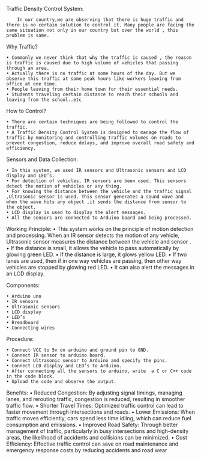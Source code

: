 Traffic Density Control System:

        In our country,we are observing that there is huge traffic and there is no certain solution to control it. Many people are facing the same situation not only in our country but over the world , this problem is same.

Why Traffic?

    • Commonly we never think that why the traffic is caused , the reason is traffic is caused due to high volume of vehicles that passing through an area. 
    • Actually there is no traffic at some hours of the day. But we observe this traffic at some peak hours like workers leaving from office at one time.
    • People leaving from their home town for their essential needs.
    • Students traveling certain distance to reach their schools and leaving from the school..etc


How to Control?

    • There are certain techniques are being followed to control the traffic.
    • A Traffic Density Control System is designed to manage the flow of traffic by monitoring and controlling traffic volumes on roads to prevent congestion, reduce delays, and improve overall road safety and efficiency.

Sensors and Data Collection:

    • In this system, we used IR sensors and Ultrasonic sensors and LCD display and LED’s.
    • For detection of vehicles, IR sensors are been used. This sensors detect the motion of vehicles or any thing.
    • For knowing the distance between the vehicle and the traffic signal ,Ultrasonic sensor is used. This sensor generates a sound wave and when the wave hits any object ,it sends the distance from sensor to the object.
    • LCD display is used to display the alert messages.
    • All the sensors are connected to Arduino board and being processed.


Working Principle:
    • This system works on the principle of motion detection and processing. When an IR sensor detects the motion of any vehicle, Ultrasonic sensor measures the distance between the vehicle and sensor .
    • If the distance is small, it allows the vehicle to pass automatically by glowing green LED.
    • If the distance is large, it glows yellow LED.
    • If two lanes are used, then if in one way  vehicles are passing, then other way vehicles are stopped by glowing red LED.
    • It can also alert the messages in an LCD display.




Components:

    • Arduino uno
    • IR sensors
    • Ultrasonic sensors
    • LCD display
    • LED’s
    • Breadboard
    • Connecting wires

Procedure:

    • Connect VCC to 5v on arduino and ground pin to GND.
    • Connect IR sensor to arduino board.
    • Connect Ultrasonic sensor to Arduino and specify the pins.
    • Connect LCD display and LED’s to Arduino.
    • After connecting all the sensors to arduino, write  a C or C++ code in the code block.
    • Upload the code and observe the output.

Benefits:
    • Reduced Congestion: By adjusting signal timings, managing lanes, and rerouting traffic, congestion is reduced, resulting in smoother traffic flow.
    • Shorter Travel Times: Optimized traffic control can lead to faster movement through intersections and roads.
    • Lower Emissions: When traffic moves efficiently, cars spend less time idling, which can reduce fuel consumption and emissions.
    • Improved Road Safety: Through better management of traffic, particularly in busy intersections and high-density areas, the likelihood of accidents and collisions can be minimized.
    • Cost Efficiency: Effective traffic control can save on road maintenance and emergency response costs by reducing accidents and road wear